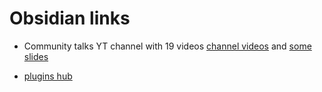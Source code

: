 # Obsidian links

- Community talks YT channel with 19 videos [channel videos](https://www.youtube.com/@obsidiancommunitytalks9199/videos) and [some slides](https://drive.google.com/drive/folders/1EisLsGurC9-LfESoV46lJ-FpJrzzk3BC)

- [plugins hub](https://obsidian-plugin-stats.vercel.app/)